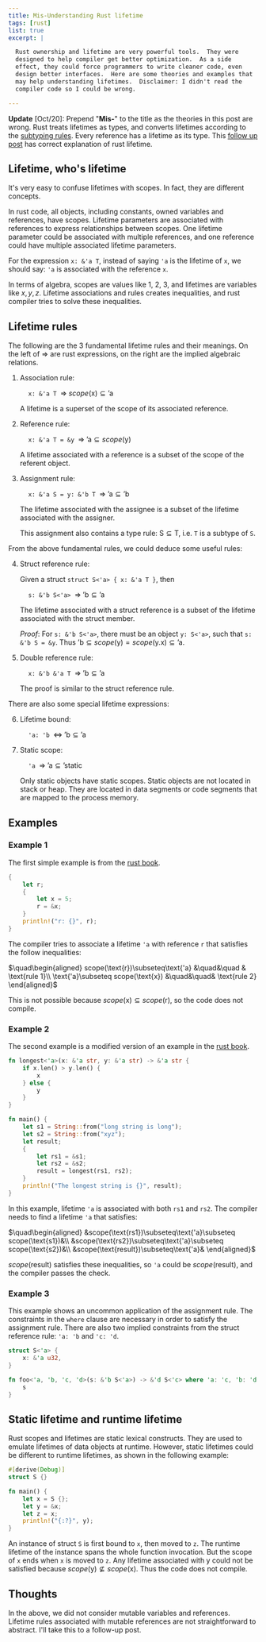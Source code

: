 ```yaml
---
title: Mis-Understanding Rust lifetime
tags: [rust]
list: true
excerpt: |

  Rust ownership and lifetime are very powerful tools.  They were
  designed to help compiler get better optimization.  As a side
  effect, they could force programmers to write cleaner code, even
  design better interfaces.  Here are some theories and examples that
  may help understanding lifetimes.  Disclaimer: I didn't read the
  compiler code so I could be wrong.

---
```


**Update** [Oct/20]: Prepend "**Mis-**" to the title as the theories
in this post are wrong.  Rust treats lifetimes as types, and converts
lifetimes according to the [subtyping
rules](https://doc.rust-lang.org/nomicon/subtyping.html#variance).
Every reference has a lifetime as its type.  This [follow up
post](/posts/2019-10-20-rust-lifetime-mut/) has correct explanation of
rust lifetime.

## Lifetime, who's lifetime

It's very easy to confuse lifetimes with scopes.  In fact, they are
different concepts.

In rust code, all objects, including constants, owned variables and
references, have scopes.  Lifetime parameters are associated with
references to express relationships between scopes.  One lifetime
parameter could be associated with multiple references, and one
reference could have multiple associated lifetime parameters.

For the expression `x: &'a T`, instead of saying `'a` is the lifetime
of `x`, we should say: `'a` is associated with the reference `x`.

In terms of algebra, scopes are values like 1, 2, 3, and lifetimes are
variables like $x, y, z$.  Lifetime associations and rules creates
inequalities, and rust compiler tries to solve these inequalities.

## Lifetime rules

The following are the 3 fundamental lifetime rules and their meanings.
On the left of $\Rightarrow$ are rust expressions, on the right are
the implied algebraic relations.

1. Association rule:

   $\quad$`x: &'a T` $\;\Rightarrow\;scope(\text{x})\subseteq\text{'a}$

   A lifetime is a superset of the scope of its associated reference.

2. Reference rule:

   $\quad$`x: &'a T = &y` $\;\Rightarrow\;\text{'a}\subseteq scope(\text{y})$

   A lifetime associated with a reference is a subset of the scope of
   the referent object.

3. Assignment rule:

   $\quad$`x: &'a S = y: &'b T` $\;\Rightarrow\;\text{'a}\subseteq\text{'b}$

   The lifetime associated with the assignee is a subset of the
   lifetime associated with the assigner.

   This assignment also contains a type rule:
   <nobr>$\text{S}\subseteq\text{T}$,</nobr> i.e. `T` is a subtype of
   `S`.

From the above fundamental rules, we could deduce some useful rules:

4. Struct reference rule:

   Given a struct `struct S<'a> { x: &'a T }`, then

   $\quad$`s: &'b S<'a>` $\;\Rightarrow\;\text{'b}\subseteq\text{'a}$

   The lifetime associated with a struct reference is a subset of the
   lifetime associated with the struct member.

   *Proof*: For `s: &'b S<'a>`, there must be an object `y: S<'a>`,
   such that `s: &'b S = &y`.  Thus $\text{'b}\subseteq
   scope(\text{y}) = scope(\text{y.x})\subseteq\text{'a}$.

5. Double reference rule:

   $\quad$`x: &'b &'a T` $\;\Rightarrow\;\text{'b}\subseteq\text{'a}$

   The proof is similar to the struct reference rule.

There are also some special lifetime expressions:

6. Lifetime bound:

   $\quad$`'a: 'b` $\;\Leftrightarrow\;\text{'b}\subseteq\text{'a}$

7. Static scope:

   $\quad$`'a` $\;\Rightarrow\;\text{'a}\subseteq\text{'static}$

   Only static objects have static scopes.  Static objects are not
   located in stack or heap.  They are located in data segments or
   code segments that are mapped to the process memory.

## Examples

### Example 1

The first simple example is from the
[rust book](https://doc.rust-lang.org/stable/book/ch10-03-lifetime-syntax.html#preventing-dangling-references-with-lifetimes).

<div class="badcode"></div>

```rust
{
    let r;
    {
        let x = 5;
        r = &x;
    }
    println!("r: {}", r);
}
```

The compiler tries to associate a lifetime `'a` with reference `r`
that satisfies the follow inequalities:

$\quad\begin{aligned}
scope(\text{r})\subseteq\text{'a} &\quad&\quad & \text{rule 1}\\
\text{'a}\subseteq scope(\text{x}) &\quad&\quad& \text{rule 2}
\end{aligned}$

This is not possible because $scope(\text{x})\subseteq
scope(\text{r})$, so the code does not compile.

### Example 2

The second example is a modified version of an example in the
[rust book](https://doc.rust-lang.org/stable/book/ch10-03-lifetime-syntax.html#lifetime-annotations-in-function-signatures).

```rust
fn longest<'a>(x: &'a str, y: &'a str) -> &'a str {
    if x.len() > y.len() {
        x
    } else {
        y
    }
}

fn main() {
    let s1 = String::from("long string is long");
    let s2 = String::from("xyz");
    let result;
    {
        let rs1 = &s1;
        let rs2 = &s2;
        result = longest(rs1, rs2);
    }
    println!("The longest string is {}", result);
}
```

In this example, lifetime `'a` is associated with both `rs1` and
`rs2`.  The compiler needs to find a lifetime `'a` that satisfies:

$\quad\begin{aligned}
&scope(\text{rs1})\subseteq\text{'a}\subseteq scope(\text{s1})&\\
&scope(\text{rs2})\subseteq\text{'a}\subseteq scope(\text{s2})&\\
&scope(\text{result})\subseteq\text{'a}&
\end{aligned}$

$scope(\text{result})$ satisfies these inequalities, so `'a` could be
$scope(\text{result})$, and the compiler passes the check.

### Example 3

This example shows an uncommon application of the assignment rule.
The constraints in the `where` clause are necessary in order to
satisfy the assignment rule.  There are also two implied constraints
from the struct reference rule: `'a: 'b` and `'c: 'd`.

```rust
struct S<'a> {
    x: &'a u32,
}

fn foo<'a, 'b, 'c, 'd>(s: &'b S<'a>) -> &'d S<'c> where 'a: 'c, 'b: 'd {
    s
}
```

## Static lifetime and runtime lifetime

Rust scopes and lifetimes are static lexical constructs.  They are
used to emulate lifetimes of data objects at runtime.  However, static
lifetimes could be different to runtime lifetimes, as shown in the
following example:

<div class="badcode"></div>

```rust
#[derive(Debug)]
struct S {}

fn main() {
    let x = S {};
    let y = &x;
    let z = x;
    println!("{:?}", y);
}
```

An instance of struct `S` is first bound to `x`, then moved to `z`.
The runtime lifetime of the instance spans the whole function
invocation.  But the scope of `x` ends when `x` is moved to `z`.  Any
lifetime associated with y could not be satisfied because
$scope(\text{y})\nsubseteq scope(\text{x})$.  Thus the code does not
compile.

## Thoughts

In the above, we did not consider mutable variables and references.
Lifetime rules associated with mutable references are not
straightforward to abstract.  I'll take this to a follow-up post.
